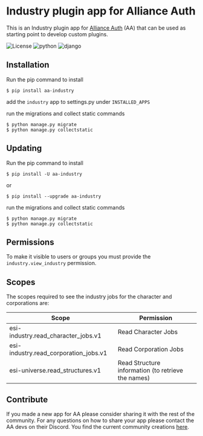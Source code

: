 # Industry plugin app for Alliance Auth

This is an Industry plugin app for [Alliance Auth](https://gitlab.com/allianceauth/allianceauth) (AA) that can be used as starting point to develop custom plugins.

![License](https://img.shields.io/badge/license-MIT-green)
![python](https://img.shields.io/badge/python-3.7-informational)
![django](https://img.shields.io/badge/django-3.1-informational)

## Installation

Run the pip command to install
```shell
$ pip install aa-industry
```

add the ```industry``` app to settings.py under ```INSTALLED_APPS```

run the migrations and collect static commands
```shell
$ python manage.py migrate
$ python manage.py collectstatic
```

## Updating

Run the pip command to install
```shell
$ pip install -U aa-industry
```

or 

```shell
$ pip install --upgrade aa-industry
```

run the migrations and collect static commands
```shell
$ python manage.py migrate
$ python manage.py collectstatic
```


## Permissions

To make it visible to users or groups you must provide the ```industry.view_industry``` permission.

## Scopes

The scopes required to see the industry jobs for the character and corporations are:

|Scope   |Permission|
|--------|-----------|
|esi-industry.read_character_jobs.v1|Read Character Jobs
|esi-industry.read_corporation_jobs.v1|Read Corporation Jobs
|esi-universe.read_structures.v1|Read Structure information (to retrieve the names)

## Contribute

If you made a new app for AA please consider sharing it with the rest of the community. For any questions on how to share your app please contact the AA devs on their Discord. You find the current community creations [here](https://gitlab.com/allianceauth/community-creations).
